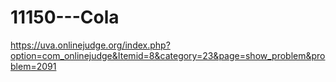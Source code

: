 # 11150---Cola
https://uva.onlinejudge.org/index.php?option=com_onlinejudge&Itemid=8&category=23&page=show_problem&problem=2091
